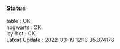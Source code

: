 ### Status


table : OK  
hogwarts : OK  
icy-bot : OK  
Latest Update : 2022-03-19 12:13:35.374178
